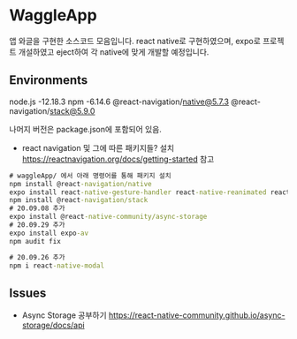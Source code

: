 # WaggleApp

앱 와글을 구현한 소스코드 모음입니다.
react native로 구현하였으며, expo로 프로젝트 개설하였고 eject하여 각 native에 맞게 개발할 예정입니다.

## Environments

node.js -12.18.3
npm -6.14.6
@react-navigation/native@5.7.3
@react-navigation/stack@5.9.0

나머지 버전은 package.json에 포함되어 있음.

-   react navigation 및 그에 따른 패키지들? 설치
    https://reactnavigation.org/docs/getting-started 참고

```cmd
# waggleApp/ 에서 아래 명령어를 통해 패키지 설치
npm install @react-navigation/native
expo install react-native-gesture-handler react-native-reanimated react-native-screens react-native-safe-area-context @react-native-community/masked-view'
npm install @react-navigation/stack
# 20.09.08 추가
expo install @react-native-community/async-storage
# 20.09.29 추가
expo install expo-av
npm audit fix

# 20.09.26 추가
npm i react-native-modal

```

## Issues

-   Async Storage 공부하기
    https://react-native-community.github.io/async-storage/docs/api
